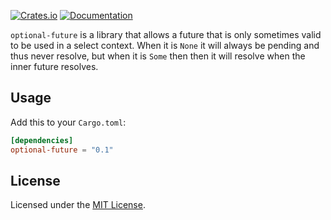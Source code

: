 [![Crates.io](https://img.shields.io/crates/v/optional-future)](https://crates.io/crates/optional-future)
[![Documentation](https://docs.rs/optional-future/badge.svg)](https://docs.rs/optional-future)

`optional-future` is a library that allows a future that is only sometimes valid
to be used in a select context. When it is `None` it will always be pending and
thus never resolve, but when it is `Some` then then it will resolve when the
inner future resolves.

## Usage

Add this to your `Cargo.toml`:

```toml
[dependencies]
optional-future = "0.1"
```

## License

Licensed under the [MIT License](LICENSE).

